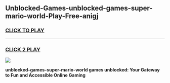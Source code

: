 
## Unblocked-Games-unblocked-games-super-mario-world-Play-Free-anigj
<h3>
<a href="https://premium76.site?title=unblocked-games-super-mario-world&ref=22A">CLICK TO PLAY</a></h3>
<hr>

<h3>
<a href="https://premium76.site?title=unblocked-games-super-mario-world&ref=22A">CLICK 2 PLAY</a>
  
</h3>

<a href="https://premium76.site?title=unblocked-games-super-mario-world&ref=22A"><img src="https://clearcache.store/games.png"></a>


**unblocked-games-super-mario-world games unblocked: Your Gateway to Fun and Accessible Online Gaming**

